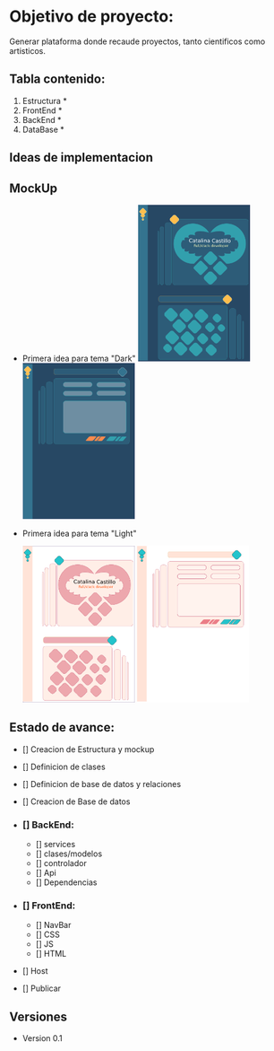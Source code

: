 # Objetivo de proyecto:
Generar plataforma donde recaude proyectos, tanto cientificos como artisticos.

## Tabla contenido:
1. Estructura
    *
2. FrontEnd 
    *
3. BackEnd
    *
4. DataBase
    *

## Ideas de implementacion

## MockUp

* Primera idea para tema "Dark"
    <img src="./FRONTEND/D01.png" alt="dark front end inicio" width="200"/>
    <img src="./FRONTEND/D02.png" alt="dark front end emergente" width="200"/>



* Primera idea para tema "Light"

    <img src="./FRONTEND/L01.png" alt="light front end inicio" width="200"/>

    <img src="./FRONTEND/L02.png" alt="light front end emergente" width="200"/>

## Estado de avance:
* [] Creacion de Estructura y mockup
* [] Definicion de clases
* [] Definicion de base de datos y relaciones
* [] Creacion de Base de datos

* ### [] BackEnd:
    * [] services
    * [] clases/modelos
    * [] controlador
    * [] Api
    * [] Dependencias

* ### [] FrontEnd:
    * [] NavBar
    * [] CSS
    * [] JS
    * [] HTML 

* [] Host 
* [] Publicar


## Versiones

* Version 0.1
    



